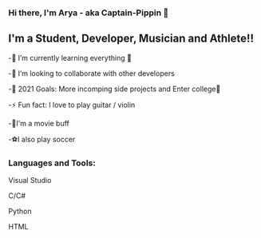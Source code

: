 ### Hi there, I'm Arya - aka Captain-Pippin 👋



## I'm a Student, Developer, Musician and Athlete!!
-🌱 I’m currently learning everything 🤣

-👯 I’m looking to collaborate with other developers

-🥅 2021 Goals: More incomping side projects and Enter college🤞

-⚡ Fun fact: I love to play guitar / violin

-🎥I'm a movie buff

-⚽I also play soccer



### Languages and Tools:

Visual Studio 

C/C#

Python

HTML
